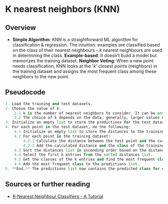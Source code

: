 # K nearest neighbors (KNN)

## Overview
* **Simple Algorithm**: KNN is a straightforward ML algorithm for classification & regression. The intuition: examples are classified based on the class of their nearest neighbours - *k* nearest neighbours are used in determining the class.
**Example-based**: It doesn't build a model but memorizes the training dataset.
**Neighbor Voting**: When a new point needs classification, KNN looks at the '*k*' closest points (neighbors) in the training dataset and assigns the most frequent class among these neighbors to the new point.

## Pseudocode

```python
1. Load the training and test datasets.
2. Choose the value of k.
    2.1 k is the number of nearest neighbors to consider. It can be any positive integer.
    2.2 The choice of k depends on the data; generally, larger values of k reduce noise, but create boundaries that are less distinct.
3. Initialize an empty list to store the predictions for the test dataset.
4. For each point in the test dataset, do the following:
    4.1 Initialize an empty list to store the distances to the training points.
    4.2 For each point in the training dataset:
        4.2.1 Calculate the distance between the test point and the current training point. This can be done using various methods like Euclidean distance, Manhattan distance, etc.
        4.2.2 Add the calculated distance and the class of the training point to the distances list as a tuple.
    4.3 Sort the distances list in ascending order based on the distance.
    4.4 Select the first k entries from the sorted distances list.
    4.5 Get the classes of the k entries and find the most frequent class. In case of a tie, one class is randomly selected.
    4.6 Add the most frequent class to the predictions list.
5. **End.** The predictions list now contains the predicted class for each point in the test dataset.
```

## Sources or further reading
* [K-Nearest Neighbour Classifiers - A Tutorial](https://dl.acm.org/doi/10.1145/3459665)

